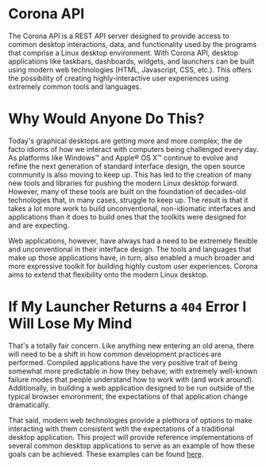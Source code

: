 # Corona API

The Corona API is a REST API server designed to provide access to common desktop interactions, data, and functionality used by the programs that comprise a Linux desktop environment.  With Corona API, desktop applications like taskbars, dashboards, widgets, and launchers can be built using modern web technologies (HTML, Javascript, CSS, etc.).  This offers the possibility of creating highly-interactive user experiences using extremely common tools and languages.

# Why Would Anyone Do This?

Today's graphical desktops are getting more and more complex; the de facto idioms of how we interact with computers being challenged every day.  As platforms like Windows&trade; and Apple&reg; OS X&trade; continue to evolve and refine the next generation of standard interface design, the open source community is also moving to keep up.  This has led to the creation of many new tools and libraries for pushing the modern Linux desktop forward.  However, many of these tools are built on the foundation of decades-old technologies that, in many cases, struggle to keep up.  The result is that it takes a lot more work to build unconventional, non-idiomatic interfaces and applications than it does to build ones that the toolkits were designed for and are expecting.

Web applications, however, have always had a need to be extremely flexible and unconventional in their interface design.  The tools and languages that make up those applications have, in turn, also enabled a much broader and more expressive toolkit for building highly custom user experiences.  Corona aims to extend that flexibility onto the modern Linux desktop.


# If My Launcher Returns a `404` Error I Will Lose My Mind

That's a totally fair concern.  Like anything new entering an old arena, there will need to be a shift in how common development practices are performed.  Compiled applications have the very positive trait of being somewhat more predictable in how they behave, with extremely well-known failure modes that people understand how to work with (and work around).  Additionally, in building a web application designed to be run outside of the typical browser environment, the expectations of that application change dramatically.  

That said, modern web technologies provide a plethora of options to make interacting with them consistent with the expectations of a traditional desktop application.  This project will provide reference implementations of several common desktop applications to serve as an example of how these goals can be achieved.  These examples can be found [here](https://github.com/auroralaboratories/corona-ui).
